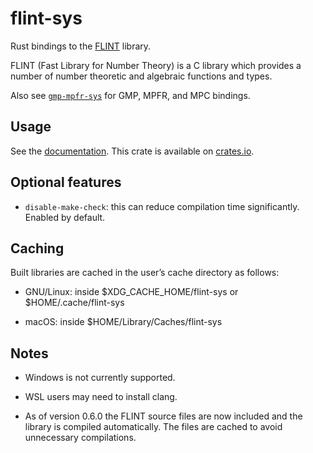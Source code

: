 # flint-sys

Rust bindings to the [FLINT](http://flintlib.org/) library. 

FLINT (Fast Library for Number Theory) is a C library which provides a number
of number theoretic and algebraic functions and types.

Also see [`gmp-mpfr-sys`](https://crates.io/crates/gmp-mpfr-sys) for GMP, MPFR, and MPC bindings.

## Usage

See the [documentation](https://docs.rs/flint-sys/latest/flint_sys/). This crate is available on [crates.io](https://crates.io/crates/flint-sys).

## Optional features

  * `disable-make-check`: this can reduce compilation time significantly. Enabled by default.

## Caching
Built libraries are cached in the user’s cache directory as follows:

  * GNU/Linux: inside $XDG_CACHE_HOME/flint-sys or $HOME/.cache/flint-sys

  * macOS: inside $HOME/Library/Caches/flint-sys

## Notes

  * Windows is not currently supported.

  * WSL users may need to install clang.
 
  * As of version 0.6.0 the FLINT source files are now included and the library is compiled automatically. The files are cached to avoid unnecessary compilations.
